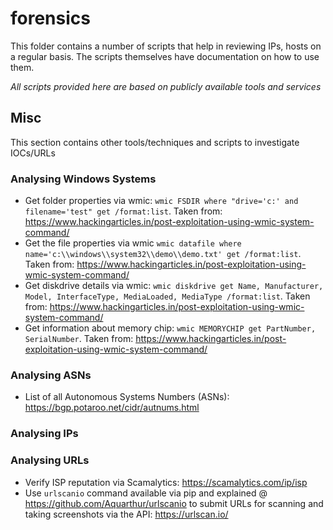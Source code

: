 # forensics 
This folder contains a number of scripts that help in reviewing IPs, hosts on a 
regular basis. The scripts themselves have documentation on how to use them.

*All scripts provided here are based on publicly available tools and services*

## Misc
This section contains other tools/techniques and scripts to investigate IOCs/URLs

### Analysing Windows Systems
* Get folder properties via wmic: `wmic FSDIR where "drive='c:' and filename='test" get /format:list`. Taken from: https://www.hackingarticles.in/post-exploitation-using-wmic-system-command/
* Get the file properties via wmic `wmic datafile where name='c:\\windows\\system32\\demo\\demo.txt' get /format:list`. Taken from: https://www.hackingarticles.in/post-exploitation-using-wmic-system-command/
* Get diskdrive details via wmic: `wmic diskdrive get Name, Manufacturer, Model, InterfaceType, MediaLoaded, MediaType /format:list`. Taken from: https://www.hackingarticles.in/post-exploitation-using-wmic-system-command/
* Get information about memory chip: `wmic MEMORYCHIP get PartNumber, SerialNumber`. Taken from: https://www.hackingarticles.in/post-exploitation-using-wmic-system-command/

### Analysing ASNs
* List of all Autonomous Systems Numbers (ASNs): https://bgp.potaroo.net/cidr/autnums.html

### Analysing IPs


### Analysing URLs 
* Verify ISP reputation via Scamalytics: https://scamalytics.com/ip/isp
* Use `urlscanio` command available via pip and explained @ https://github.com/Aquarthur/urlscanio to submit URLs for scanning and taking screenshots via the API: https://urlscan.io/
